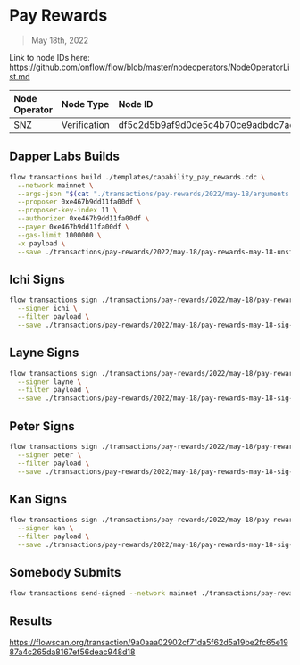 # Pay Rewards
> May 18th, 2022

Link to node IDs here: https://github.com/onflow/flow/blob/master/nodeoperators/NodeOperatorList.md

| Node Operator             | Node Type          | Node ID  |
|:--------------------------|:-------------------|:---------|
| SNZ | Verification | df5c2d5b9af9d0de5c4b70ce9adbdc7ae2af1a17485b4b8640f2c5b2c58d8954

## Dapper Labs Builds

```sh
flow transactions build ./templates/capability_pay_rewards.cdc \
  --network mainnet \
  --args-json "$(cat "./transactions/pay-rewards/2022/may-18/arguments.json")" \
  --proposer 0xe467b9dd11fa00df \
  --proposer-key-index 11 \
  --authorizer 0xe467b9dd11fa00df \
  --payer 0xe467b9dd11fa00df \
  --gas-limit 1000000 \
  -x payload \
  --save ./transactions/pay-rewards/2022/may-18/pay-rewards-may-18-unsigned.rlp
```

## Ichi Signs

```sh
flow transactions sign ./transactions/pay-rewards/2022/may-18/pay-rewards-may-18-unsigned.rlp \
  --signer ichi \
  --filter payload \
  --save ./transactions/pay-rewards/2022/may-18/pay-rewards-may-18-sig-1.rlp
```

## Layne Signs

```sh
flow transactions sign ./transactions/pay-rewards/2022/may-18/pay-rewards-may-18-sig-1.rlp \
  --signer layne \
  --filter payload \
  --save ./transactions/pay-rewards/2022/may-18/pay-rewards-may-18-sig-2.rlp
```

## Peter Signs

```sh
flow transactions sign ./transactions/pay-rewards/2022/may-18/pay-rewards-may-18-sig-2.rlp \
  --signer peter \
  --filter payload \
  --save ./transactions/pay-rewards/2022/may-18/pay-rewards-may-18-sig-3.rlp
```

## Kan Signs

```sh
flow transactions sign ./transactions/pay-rewards/2022/may-18/pay-rewards-may-18-sig-3.rlp \
  --signer kan \
  --filter payload \
  --save ./transactions/pay-rewards/2022/may-18/pay-rewards-may-18-sig-complete.rlp
```

## Somebody Submits

```sh
flow transactions send-signed --network mainnet ./transactions/pay-rewards/2022/may-18/pay-rewards-may-18-sig-complete.rlp
```

## Results

https://flowscan.org/transaction/9a0aaa02902cf71da5f62d5a19be2fc65e1987a4c265da8167ef56deac948d18
